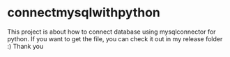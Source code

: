 # connectmysqlwithpython

This project is about how to connect database using mysqlconnector for python. If you want to get the file, you can check it out in my release folder :) Thank you
